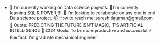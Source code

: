 - 🔭 I’m currently working on Data science projects.
🌱 I’m currently learning SQL & POWER BI.
👯 I’m looking to collaborate on any end to end Data science project.
📫 How to reach me: suresh.dataman@gmail.com
💭 Quote: PREDICTING THE FUTURE ISN’T MAGIC, IT’S ARTIFICIAL INTELLIGENCE
🥅 2024 Goals: To be more productive and successful
⚡ Fun fact: I'm graduate mechanical engineer
